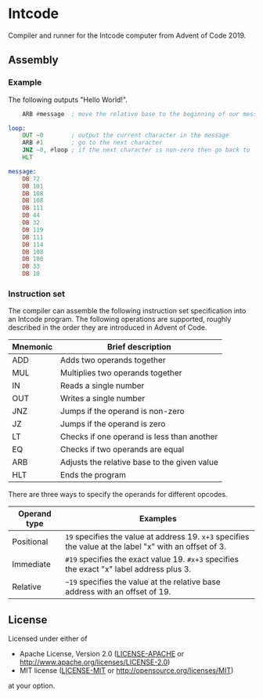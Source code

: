# Intcode

Compiler and runner for the Intcode computer from Advent of Code 2019.

## Assembly

### Example

The following outputs "Hello World!".

```asm
    ARB #message  ; move the relative base to the beginning of our message

loop:
    OUT ~0        ; output the current character in the message
    ARB #1        ; go to the next character
    JNZ ~0, #loop ; if the next character is non-zero then go back to `loop`
    HLT

message:
    DB 72
    DB 101
    DB 108
    DB 108
    DB 111
    DB 44
    DB 32
    DB 119
    DB 111
    DB 114
    DB 108
    DB 100
    DB 33
    DB 10
```

### Instruction set

The compiler can assemble the following instruction set specification into an
Intcode program. The following operations are supported, roughly described in
the order they are introduced in Advent of Code.

| Mnemonic | Brief description                            |
| -------- | -------------------------------------------- |
| ADD      | Adds two operands together                   |
| MUL      | Multiplies two operands together             |
| IN       | Reads a single number                        |
| OUT      | Writes a single number                       |
| JNZ      | Jumps if the operand is non-zero             |
| JZ       | Jumps if the operand is zero                 |
| LT       | Checks if one operand is less than another   |
| EQ       | Checks if two operands are equal             |
| ARB      | Adjusts the relative base to the given value |
| HLT      | Ends the program                             |

There are three ways to specify the operands for different opcodes.

| Operand type | Examples                                                                                                |
| ------------ | ------------------------------------------------------------------------------------------------------- |
| Positional   | `19` specifies the value at address 19. `x+3` specifies the value at the label "x" with an offset of 3. |
| Immediate    | `#19` specifies the exact value 19. `#x+3` specifies the exact "x" label address plus 3.                |
| Relative     | `~19` specifies the value at the relative base address with an offset of 19.                            |

## License

Licensed under either of

- Apache License, Version 2.0 ([LICENSE-APACHE](LICENSE-APACHE) or
  http://www.apache.org/licenses/LICENSE-2.0)
- MIT license ([LICENSE-MIT](LICENSE-MIT) or http://opensource.org/licenses/MIT)

at your option.
